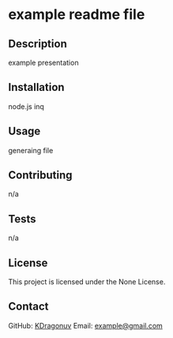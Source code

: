 
  # example readme file 
  
  ## Description
  example presentation 
  
  ## Installation
  node.js inq
  
  ## Usage
  generaing file
  
  ## Contributing
  n/a
  
  ## Tests
  n/a
  
  ## License
  This project is licensed under the None License.
  
  ## Contact
  GitHub: [KDragonuv](https://github.com/KDragonuv)
  Email: example@gmail.com
  
